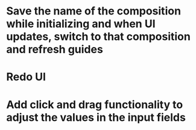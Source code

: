 # Save the name of the composition while initializing and when UI updates, switch to that composition and refresh guides
# Redo UI 
# Add click and drag functionality to adjust the values in the input fields